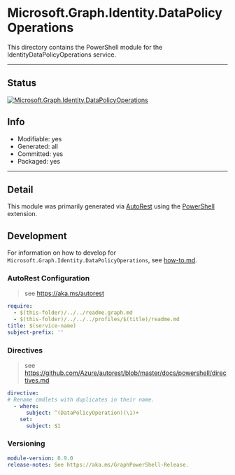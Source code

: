 <!-- region Generated -->
# Microsoft.Graph.Identity.DataPolicyOperations
This directory contains the PowerShell module for the IdentityDataPolicyOperations service.

---
## Status
[![Microsoft.Graph.Identity.DataPolicyOperations](https://img.shields.io/powershellgallery/v/Microsoft.Graph.Identity.DataPolicyOperations.svg?style=flat-square&label=Microsoft.Graph.Identity.DataPolicyOperations "Microsoft.Graph.Identity.DataPolicyOperations")](https://www.powershellgallery.com/packages/Microsoft.Graph.Identity.DataPolicyOperations/)

## Info
- Modifiable: yes
- Generated: all
- Committed: yes
- Packaged: yes

---
## Detail
This module was primarily generated via [AutoRest](https://github.com/Azure/autorest) using the [PowerShell](https://github.com/Azure/autorest.powershell) extension.

## Development
For information on how to develop for `Microsoft.Graph.Identity.DataPolicyOperations`, see [how-to.md](how-to.md).
<!-- endregion -->

### AutoRest Configuration

> see https://aka.ms/autorest

``` yaml
require:
  - $(this-folder)/../../readme.graph.md
  - $(this-folder)/../../../profiles/$(title)/readme.md
title: $(service-name)
subject-prefix: ''

```

### Directives

> see https://github.com/Azure/autorest/blob/master/docs/powershell/directives.md

``` yaml
directive:
# Rename cmdlets with duplicates in their name.
  - where:
      subject: ^(DataPolicyOperation)(\1)+
    set:
      subject: $1
```

### Versioning

``` yaml
module-version: 0.9.0
release-notes: See https://aka.ms/GraphPowerShell-Release.
```
